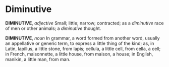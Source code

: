 # Diminutive

**DIMINUTIVE**, _adjective_ Small; little; narrow; contracted; as a _diminutive_ race of men or other animals; a _diminutive_ thought.

**DIMINUTIVE**, _noun_ In grammar, a word formed from another word, usually an appellative or generic term, to express a little thing of the kind; as, in Latin, lapillus, a little stone, from lapis; cellula, a little cell, from cella, a cell; in French, maisonnette, a little house, from maison, a house; in English, manikin, a little man, from man.